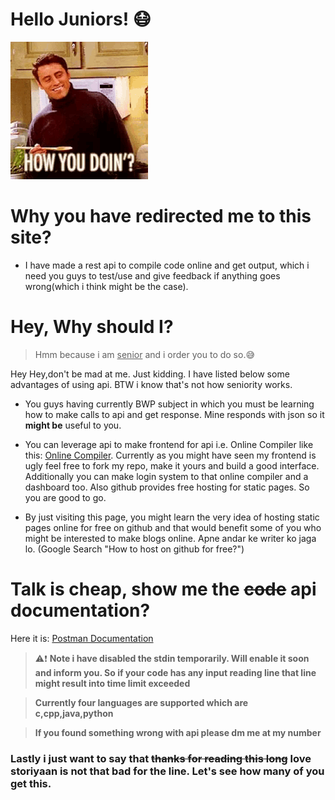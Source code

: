# Hello Juniors! 😷
![joey-gif](joey-gif.gif)

# Why you have redirected me to this site?
* I have made a rest api to compile code online and get output, which i need you guys to test/use and give feedback if anything goes wrong(which i think might be the case).

# Hey, Why should I?
> Hmm because i am <u>senior</u> and i order you to do so.😅

Hey Hey,don't be mad at me. Just kidding. I have listed below some advantages of using api. BTW i know that's not how seniority works.

* You guys having currently BWP subject in which you must be learning how to make calls to api and get response. Mine responds with json so it **might be** useful to you.

* You can leverage api to make frontend for api i.e. Online Compiler like this: [Online Compiler](https://mahiragrawal.github.io/Yet-Another-Online-Complier/). Currently as you might have seen my frontend is ugly feel free to fork my repo, make it yours and build a good interface. Additionally you can make login system to that online compiler and a dashboard too. Also github provides free hosting for static pages. So you are good to go.

* By just visiting this page, you might learn the very idea of hosting static pages online for free on github and that would benefit some of you who might be interested to make blogs online. Apne andar ke writer ko jaga lo. (Google Search "How to host on github for free?")

# Talk is cheap, show me the ~~code~~ api documentation?

Here it is:
[Postman Documentation](https://documenter.getpostman.com/view/22382845/UzXNTcZf)


> ⚠️❗
> **Note i have disabled the stdin temporarily. Will enable it soon and inform you. So if your code has any input reading line that line might result into time limit exceeded**

> **Currently four languages are supported which are c,cpp,java,python**

> **If you found something wrong with api please dm me at my number** 

### Lastly i just want to say that ~~thanks for reading this long~~ love storiyaan is not that bad for the line. Let's see how many of you get this.

